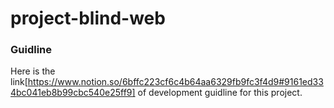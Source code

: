 # project-blind-web


### Guidline

Here is the link[https://www.notion.so/6bffc223cf6c4b64aa6329fb9fc3f4d9#9161ed334bc041eb8b99cbc540e25ff9] of development guidline for this project. 
